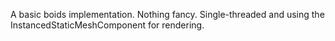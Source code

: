 A basic boids implementation. Nothing fancy. Single-threaded and using the InstancedStaticMeshComponent for rendering.
